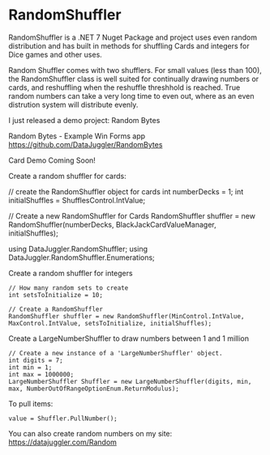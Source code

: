 # RandomShuffler
RandomShuffler is a .NET 7 Nuget Package and project uses even random distribution and has built in methods for shuffling Cards and integers for Dice games and other uses.

Random Shuffler comes with two shufflers. For small values (less than 100), the RandomShuffler class is well suited for continually drawing numbers or cards, and reshuffling when the reshuffle threshhold is reached. True random numbers can take a very long time to even out, where as an even distrution system will distribute evenly.

I just released a demo project: Random Bytes

Random Bytes - Example Win Forms app
https://github.com/DataJuggler/RandomBytes 

Card Demo Coming Soon!

Create a random shuffler for cards:

  // create the RandomShuffler object for cards
  int numberDecks = 1;
  int initialShuffles = ShufflesControl.IntValue;
  
  // Create a new RandomShuffler for Cards
  RandomShuffler shuffler = new RandomShuffler(numberDecks, BlackJackCardValueManager, initialShuffles);

using DataJuggler.RandomShuffler;
using DataJuggler.RandomShuffler.Enumerations;

Create a random shuffler for integers

    // How many random sets to create
    int setsToInitialize = 10;

    // Create a RandomShuffler
    RandomShuffler shuffler = new RandomShuffler(MinControl.IntValue, MaxControl.IntValue, setsToInitialize, initialShuffles);
    

    
Create a LargeNumberShuffler to draw numbers between 1 and 1 million


    // Create a new instance of a 'LargeNumberShuffler' object.
    int digits = 7;
    int min = 1;
    int max = 1000000;
    LargeNumberShuffler Shuffler = new LargeNumberShuffler(digits, min, max, NumberOutOfRangeOptionEnum.ReturnModulus);

To pull items:

    value = Shuffler.PullNumber();
    
You can also create random numbers on my site: https://datajuggler.com/Random 

